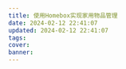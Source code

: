 ```yaml
---
title: 使用Homebox实现家用物品管理
date: 2024-02-12 22:41:07
updated: 2024-02-12 22:41:07
tags:
cover:
banner:
---
```

